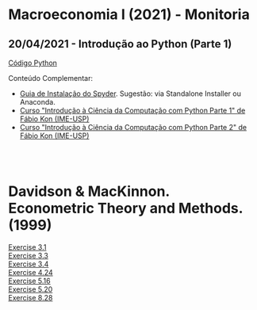 # Macroeconomia I (2021) - Monitoria

## 20/04/2021 - Introdução ao Python (Parte 1)
[Código Python](https://fhnishida.github.io/page/Monitoria.py)

Conteúdo Complementar:
- [Guia de Instalação do Spyder](https://docs.spyder-ide.org/current/installation.html). Sugestão: via Standalone Installer ou Anaconda.
- [Curso "Introdução à Ciência da Computação com Python Parte 1" de Fábio Kon (IME-USP)](https://www.coursera.org/learn/ciencia-computacao-python-conceitos)
- [Curso "Introdução à Ciência da Computação com Python Parte 2" de Fábio Kon (IME-USP)](https://www.coursera.org/learn/ciencia-computacao-python-conceitos-2)

<br><br>
# Davidson & MacKinnon. Econometric Theory and Methods. (1999)

[Exercise 3.1](https://fhnishida.github.io/homework/ex_3-1_Dadvison-MacKinnon.html)
<br>
[Exercise 3.3](https://fhnishida.github.io/homework/ex_3-3_Dadvison-MacKinnon.html)
<br>
[Exercise 3.4](https://fhnishida.github.io/homework/ex_3-4_Dadvison-MacKinnon.html)
<br>
[Exercise 4.24](https://fhnishida.github.io/homework/ex_4-24_Dadvison-MacKinnon.html)
<br>
[Exercise 5.16](https://fhnishida.github.io/homework/ex_5-16_Dadvison-MacKinnon.html)
<br>
[Exercise 5.20](https://fhnishida.github.io/homework/ex_5-20_Dadvison-MacKinnon.html)
<br>
[Exercise 8.28](https://fhnishida.github.io/homework/ex_8-28_Dadvison-MacKinnon.html)
